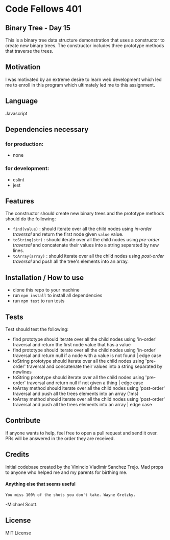 # Code Fellows 401
## Binary Tree - Day 15
This is a binary tree data structure demonstration that uses a constructor to create new binary trees. The constructor includes three prototype methods that traverse the trees. 

## Motivation
I was motivated by an extreme desire to learn web development which led me to enroll in this program which ultimately led me to this assignment. 

## Language
Javascript

## Dependencies necessary 
### for production: 
- none
### for development: 
- eslint
- jest

## Features
The constructor should create new binary trees and the prototype methods should do the following: 
- `find(value)` : should iterate over all the child nodes using *in-order traversal* and return the first node given `value` value.
- `toString(str)` : should iterate over all the child nodes using *pre-order traversal* and concatenate their values into a string separated by new lines. 
- `toArray(array)` : should iterate over all the child nodes using *post-order traversal* and push all the tree's elements into an array.


## Installation / How to use
- clone this repo to your machine
- run `npm install` to install all dependencies
- run `npm test` to run tests

## Tests
Test should test the following: 
- find prototype should iterate over all the child nodes using 'in-order' traversal and return the first node value that has a value
- find prototype should iterate over all the child nodes using 'in-order' traversal and return null if a node with a value is not found | edge case
- toString prototype should iterate over all the child nodes using 'pre-order' traversal and concatenate their values into a string separated by newlines
- toString prototype should iterate over all the child nodes using 'pre-order' traversal and return null if not given a thing | edge case
- toArray method should iterate over all the child nodes using 'post-order' traversal and push all the trees elements into an array (1ms)
- toArray method should iterate over all the child nodes using 'post-order' traversal and push all the trees elements into an array | edge case

## Contribute
If anyone wants to help, feel free to open a pull request and send it over. PRs will be answered in the order they are received. 

## Credits
Initial codebase created by the Vinincio Vladimir Sanchez Trejo. 
Mad props to anyone who helped me and my parents for birthing me.

#### Anything else that seems useful
```You miss 100% of the shots you don't take. Wayne Gretzky.``` 

-Michael Scott.  

## License
MIT License